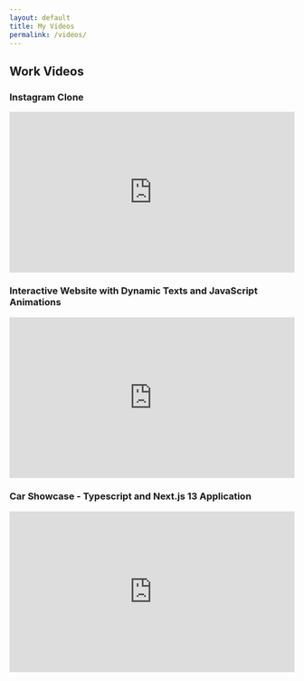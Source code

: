 ```yaml
---
layout: default
title: My Videos
permalink: /videos/
---
```


## Work Videos

### Instagram Clone

<div style="position:relative;padding-top:56.25%;">
<iframe src="https://www.youtube.com/embed/hlNyOO55hxk" style="position:absolute;top:0;left:0;width:100%;height:100%;" frameborder="0" allowfullscreen></iframe>
</div>

### Interactive Website with Dynamic Texts and JavaScript Animations

<div style="position:relative;padding-top:56.25%;">
<iframe src="https://www.youtube.com/embed/17buOCHn-4E" style="position:absolute;top:0;left:0;width:100%;height:100%;" frameborder="0" allowfullscreen></iframe>
</div>

### Car Showcase - Typescript and Next.js 13 Application

<div style="position:relative;padding-top:56.25%;">
<iframe src="https://www.youtube.com/embed/QJU6HT7sNnM" style="position:absolute;top:0;left:0;width:100%;height:100%;" frameborder="0" allowfullscreen></iframe>
</div>
